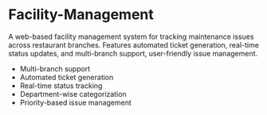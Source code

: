 # Facility-Management
A web-based facility management system for tracking maintenance issues across restaurant branches. Features automated ticket generation, real-time status updates, and multi-branch support, user-friendly issue management.
- Multi-branch support
- Automated ticket generation
- Real-time status tracking
- Department-wise categorization
- Priority-based issue management
